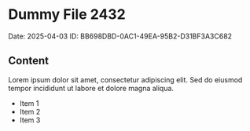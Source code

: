 # Dummy File 2432

Date: 2025-04-03
ID: BB698DBD-0AC1-49EA-95B2-D31BF3A3C682

## Content

Lorem ipsum dolor sit amet, consectetur adipiscing elit.
Sed do eiusmod tempor incididunt ut labore et dolore magna aliqua.

* Item 1
* Item 2
* Item 3

